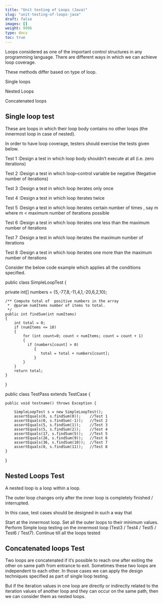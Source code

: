 ```yaml
---
title: "Unit testing of Loops (Java)"
slug: "unit-testing-of-loops-java"
draft: false
images: []
weight: 9996
type: docs
toc: true
---
```


Loops considered as one of the important control structures in any programming language.
There are different ways in which we can achieve loop coverage. 

These methods differ based on type of loop.

Single loops

Nested Loops

Concatenated loops



## Single loop test
These are loops in which their loop body contains no other loops (the innermost loop in case of nested).

In order to have loop coverage, testers should exercise the tests given below.

Test 1 :Design a test in which loop body shouldn’t execute at all (i.e. zero iterations)

Test 2 :Design a test in which loop–control variable be negative (Negative number of iterations)

Test 3 :Design a test in which loop iterates only once

Test 4 :Design a test in which loop iterates twice

Test 5 :Design a test in which loop iterates certain number of times , say m where m < maximum number of iterations possible

Test 6 :Design a test in which loop iterates one less than the maximum number of iterations

Test 7 :Design a test in which loop iterates the maximum number of iterations

Test 8 :Design a test in which loop iterates one more than the maximum number of iterations

Consider the below code example which applies all the conditions specified.

public class SimpleLoopTest {
    
private int[] numbers = {5,-77,8,-11,4,1,-20,6,2,10};
    
    /** Compute total of  positive numbers in the array 
     *  @param numItems number of items to total.
     */
    public int findSum(int numItems)
    {
        int total = 0;
        if (numItems <= 10) 
        {
            for (int count=0; count < numItems; count = count + 1)
            {
              if (numbers[count] > 0)
                 {
                    total = total + numbers[count];
                 }
            }                
        }
        return total;
    }

}

public class TestPass extends TestCase {
    
    public void testname() throws Exception {
        
        SimpleLoopTest s = new SimpleLoopTest();        
        assertEquals(0, s.findSum(0));    //Test 1
        assertEquals(0, s.findSum(-1));   //Test 2
        assertEquals(5, s.findSum(1));    //Test 3
        assertEquals(5, s.findSum(2));    //Test 4
        assertEquals(17, s.findSum(5));   //Test 5
        assertEquals(26, s.findSum(9));   //Test 6
        assertEquals(36, s.findSum(10));  //Test 7
        assertEquals(0, s.findSum(11));   //Test 8
    }

}

## Nested Loops Test
A nested loop is a loop within a loop.

The outer loop changes only after the inner loop is completely finished / interrupted.

In this case, test cases should be designed in such a way that

Start at the innermost loop. Set all the outer loops to their minimum values.
Perform Simple loop testing on the innermost loop (Test3 / Test4 / Test5 / Test6 / Test7).
Continue till all the loops tested

## Concatenated loops Test
Two loops are concatenated if it’s possible to reach one after exiting the other on same path from entrance to exit. Sometimes these two loops are independent to each other. In those cases we can apply the design techniques specified as part of single loop testing.

But if the iteration values in one loop are directly or indirectly related to the iteration values of another loop and they can occur on the same path, then we can consider them as nested loops.

